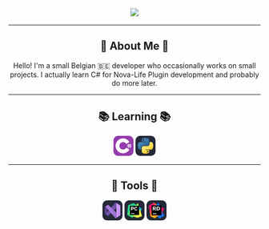 <div align="center">
  <a href="https://git.io/typing-svg">
    <img src="https://readme-typing-svg.herokuapp.com/?lines=Welcome+to+my+profile;I+am+MediaGamings;A+silly+Belgian+Dev&center=true&size=30&color=#F8F8FF" height="55">
  </a>
</div>

---

<h2 align="center">👤 About Me 👤</h2>
<p align="center">
  Hello! I'm a small Belgian 🇧🇪 developer who occasionally works on small projects. I actually learn C# for Nova-Life Plugin development and probably do more later.
</p>

---

<h2 align="center">📚 Learning 📚</h2>
<p align="center">
  <code><img title="CSharp" height="40" src="https://github.com/tandpfun/skill-icons/blob/main/icons/CS.svg"></code>
  <code><img title="Python" height="40" src="https://github.com/tandpfun/skill-icons/blob/main/icons/Python-Dark.svg"></code>
</p>

---

<h2 align="center">🔧 Tools 🔧</h2>
<p align="center">
  <code><img title="Visual Studio" height="40" src="https://github.com/tandpfun/skill-icons/blob/main/icons/VisualStudio-Dark.svg"></code>
  <code><img title="PyCharm" height="40" src="https://github.com/tandpfun/skill-icons/blob/main/icons/PyCharm-Dark.svg"></code>
  <code><img title="Rider" height="40" src="https://github.com/tandpfun/skill-icons/blob/main/icons/Rider-Dark.svg"</code>
</p>
